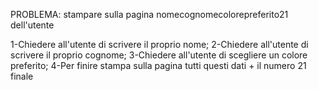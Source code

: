 PROBLEMA: stampare sulla pagina nomecognomecolorepreferito21 dell'utente

1-Chiedere all'utente di scrivere il proprio nome;
2-Chiedere all'utente di scrivere il proprio cognome;
3-Chiedere all'utente di scegliere un colore preferito;
4-Per finire stampa sulla pagina tutti questi dati + il numero 21 finale